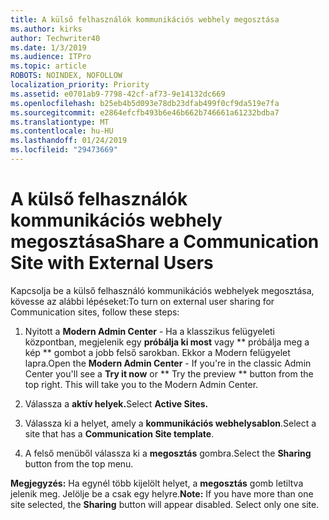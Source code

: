 ```yaml
---
title: A külső felhasználók kommunikációs webhely megosztása
ms.author: kirks
author: Techwriter40
ms.date: 1/3/2019
ms.audience: ITPro
ms.topic: article
ROBOTS: NOINDEX, NOFOLLOW
localization_priority: Priority
ms.assetid: e0701ab9-7798-42cf-af73-9e14132dc669
ms.openlocfilehash: b25eb4b5d093e78db23dfab499f0cf9da519e7fa
ms.sourcegitcommit: e2864efcfb493b6e46b662b746661a61232bdba7
ms.translationtype: MT
ms.contentlocale: hu-HU
ms.lasthandoff: 01/24/2019
ms.locfileid: "29473669"
---
```

# <a name="share-a-communication-site-with-external-users"></a><span data-ttu-id="9ff6b-102">A külső felhasználók kommunikációs webhely megosztása</span><span class="sxs-lookup"><span data-stu-id="9ff6b-102">Share a Communication Site with External Users</span></span>

<span data-ttu-id="9ff6b-103">Kapcsolja be a külső felhasználó kommunikációs webhelyek megosztása, kövesse az alábbi lépéseket:</span><span class="sxs-lookup"><span data-stu-id="9ff6b-103">To turn on external user sharing for Communication sites, follow these steps:</span></span> 
  
1. <span data-ttu-id="9ff6b-p101">Nyitott a **Modern Admin Center** - Ha a klasszikus felügyeleti központban, megjelenik egy **próbálja ki most** vagy \*\* próbálja meg a kép \*\* gombot a jobb felső sarokban. Ekkor a Modern felügyelet lapra.</span><span class="sxs-lookup"><span data-stu-id="9ff6b-p101">Open the **Modern Admin Center** - If you're in the classic Admin Center you'll see a **Try it now** or \*\* Try the preview \*\* button from the top right. This will take you to the Modern Admin Center.</span></span> 
  
2. <span data-ttu-id="9ff6b-106">Válassza a **aktív helyek.**</span><span class="sxs-lookup"><span data-stu-id="9ff6b-106">Select **Active Sites.**</span></span>
  
3. <span data-ttu-id="9ff6b-107">Válassza ki a helyet, amely a **kommunikációs webhelysablon**.</span><span class="sxs-lookup"><span data-stu-id="9ff6b-107">Select a site that has a **Communication Site template**.</span></span> 
  
4. <span data-ttu-id="9ff6b-108">A felső menüből válassza ki a **megosztás** gombra.</span><span class="sxs-lookup"><span data-stu-id="9ff6b-108">Select the **Sharing** button from the top menu.</span></span> 
  
 <span data-ttu-id="9ff6b-p102">**Megjegyzés:** Ha egynél több kijelölt helyet, a **megosztás** gomb letiltva jelenik meg. Jelölje be a csak egy helyre.</span><span class="sxs-lookup"><span data-stu-id="9ff6b-p102">**Note:** If you have more than one site selected, the **Sharing** button will appear disabled. Select only one site.</span></span> 
  

